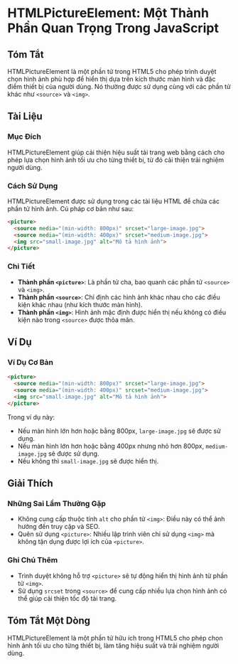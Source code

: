 <!--
Meta Description: # HTMLPictureElement: Một Thành Phần Quan Trọng Trong JavaScript ## Tóm Tắt HTMLPictureElement là một phần tử trong HTML5 cho phép trình duyệt chọn hì...
Meta Keywords: hình, phần, ảnh, dụng, source
-->

# HTMLPictureElement: Một Thành Phần Quan Trọng Trong JavaScript

## Tóm Tắt
HTMLPictureElement là một phần tử trong HTML5 cho phép trình duyệt chọn hình ảnh phù hợp để hiển thị dựa trên kích thước màn hình và đặc điểm thiết bị của người dùng. Nó thường được sử dụng cùng với các phần tử khác như `<source>` và `<img>`.

## Tài Liệu
### Mục Đích
HTMLPictureElement giúp cải thiện hiệu suất tải trang web bằng cách cho phép lựa chọn hình ảnh tối ưu cho từng thiết bị, từ đó cải thiện trải nghiệm người dùng.

### Cách Sử Dụng
HTMLPictureElement được sử dụng trong các tài liệu HTML để chứa các phần tử hình ảnh. Cú pháp cơ bản như sau:

```html
<picture>
  <source media="(min-width: 800px)" srcset="large-image.jpg">
  <source media="(min-width: 400px)" srcset="medium-image.jpg">
  <img src="small-image.jpg" alt="Mô tả hình ảnh">
</picture>
```

### Chi Tiết
- **Thành phần `<picture>`**: Là phần tử cha, bao quanh các phần tử `<source>` và `<img>`.
- **Thành phần `<source>`**: Chỉ định các hình ảnh khác nhau cho các điều kiện khác nhau (như kích thước màn hình).
- **Thành phần `<img>`**: Hình ảnh mặc định được hiển thị nếu không có điều kiện nào trong `<source>` được thỏa mãn.

## Ví Dụ
### Ví Dụ Cơ Bản
```html
<picture>
  <source media="(min-width: 800px)" srcset="large-image.jpg">
  <source media="(min-width: 400px)" srcset="medium-image.jpg">
  <img src="small-image.jpg" alt="Mô tả hình ảnh">
</picture>
```
Trong ví dụ này:
- Nếu màn hình lớn hơn hoặc bằng 800px, `large-image.jpg` sẽ được sử dụng.
- Nếu màn hình lớn hơn hoặc bằng 400px nhưng nhỏ hơn 800px, `medium-image.jpg` sẽ được sử dụng.
- Nếu không thì `small-image.jpg` sẽ được hiển thị.

## Giải Thích
### Những Sai Lầm Thường Gặp
- Không cung cấp thuộc tính `alt` cho phần tử `<img>`: Điều này có thể ảnh hưởng đến truy cập và SEO.
- Quên sử dụng `<picture>`: Nhiều lập trình viên chỉ sử dụng `<img>` mà không tận dụng được lợi ích của `<picture>`.

### Ghi Chú Thêm
- Trình duyệt không hỗ trợ `<picture>` sẽ tự động hiển thị hình ảnh từ phần tử `<img>`.
- Sử dụng `srcset` trong `<source>` để cung cấp nhiều lựa chọn hình ảnh có thể giúp cải thiện tốc độ tải trang.

## Tóm Tắt Một Dòng
HTMLPictureElement là một phần tử hữu ích trong HTML5 cho phép chọn hình ảnh tối ưu cho từng thiết bị, làm tăng hiệu suất và trải nghiệm người dùng.